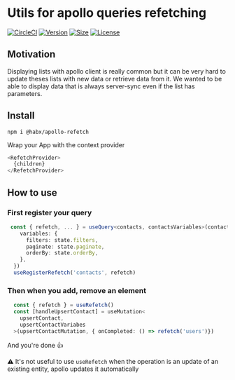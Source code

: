# Utils for apollo queries refetching

[![CircleCI](https://img.shields.io/circleci/build/github/habx/apollo-refetch)](https://app.circleci.com/pipelines/github/habx/apollo-refetch)
[![Version](https://img.shields.io/npm/v/@habx/apollo-refetch)](https://www.npmjs.com/package/@habx/apollo-refetch)
[![Size](https://img.shields.io/bundlephobia/min/@habx/apollo-refetch)](https://bundlephobia.com/result?p=@habx/apollo-refetch)
[![License](https://img.shields.io/github/license/habx/apollo-refetch)](/LICENSE)


## Motivation

Displaying lists with apollo client is really common but it can be very
hard to update theses lists with new data or retrieve data from it. We wanted to be able to
display data that is always server-sync even if the list has parameters.

## Install

```shell
npm i @habx/apollo-refetch
```

Wrap your App with the context provider 

```typescript jsx
<RefetchProvider>
  {children}
</RefetchProvider>
```

## How to use

### First register your query

```typescript
 const { refetch, ... } = useQuery<contacts, contactsVariables>(contactsQuery, {
    variables: {
      filters: state.filters,
      paginate: state.paginate,
      orderBy: state.orderBy,
    },
  })
  useRegisterRefetch('contacts', refetch)
```

### Then when you add, remove an element
```typescript
  const { refetch } = useRefetch()
  const [handleUpsertContact] = useMutation<
    upsertContact,
    upsertContactVariabes
  >(upsertContactMutation, { onCompleted: () => refetch('users')})
````

And you're done 👍

⚠️ It's not useful to use `useRefetch` when the operation is an update
of an existing entity, apollo updates it automatically
